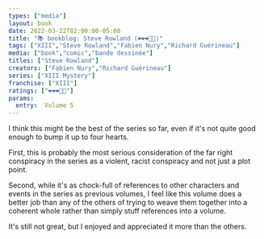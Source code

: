 ```yaml
---
types: ["media"]
layout: book
date: 2022-03-22T02:00:00-05:00
title: "📚 bookblog: Steve Rowland (❤️❤️❤️🖤🖤)"
tags: ["XIII","Steve Rowland","Fabien Nury","Richard Guérineau"]
media: ["book","comic","bande dessinée"]
titles: ["Steve Rowland"]
creators: ["Fabien Nury","Richard Guérineau"]
series: ["XIII Mystery"]
franchise: ["XIII"]
ratings: ["❤️❤️❤️🖤🖤"]
params:
  entry:  Volume 5
---
```


I think this might be the best of the series so far, even if it's not quite good enough to bump it up to four hearts.

First, this is probably the most serious consideration of the far right conspiracy in the series as a violent, racist conspiracy and not just a plot point.

Second, while it's as chock-full of references to other characters and events in the series as previous volumes, I feel like this volume does a better job than any of the others of trying to weave them together into a coherent whole rather than simply stuff references into a volume. 

It's still not great, but I enjoyed and appreciated it more than the others.